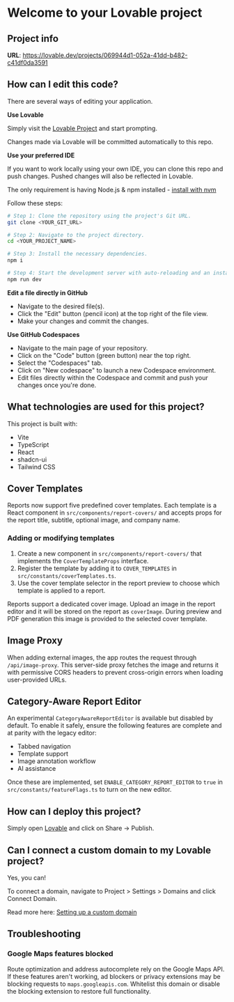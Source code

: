 # Welcome to your Lovable project

## Project info

**URL**: https://lovable.dev/projects/069944d1-052a-41dd-b482-c41df0da3591

## How can I edit this code?

There are several ways of editing your application.

**Use Lovable**

Simply visit the [Lovable Project](https://lovable.dev/projects/069944d1-052a-41dd-b482-c41df0da3591) and start prompting.

Changes made via Lovable will be committed automatically to this repo.

**Use your preferred IDE**

If you want to work locally using your own IDE, you can clone this repo and push changes. Pushed changes will also be reflected in Lovable.

The only requirement is having Node.js & npm installed - [install with nvm](https://github.com/nvm-sh/nvm#installing-and-updating)

Follow these steps:

```sh
# Step 1: Clone the repository using the project's Git URL.
git clone <YOUR_GIT_URL>

# Step 2: Navigate to the project directory.
cd <YOUR_PROJECT_NAME>

# Step 3: Install the necessary dependencies.
npm i

# Step 4: Start the development server with auto-reloading and an instant preview.
npm run dev
```

**Edit a file directly in GitHub**

- Navigate to the desired file(s).
- Click the "Edit" button (pencil icon) at the top right of the file view.
- Make your changes and commit the changes.

**Use GitHub Codespaces**

- Navigate to the main page of your repository.
- Click on the "Code" button (green button) near the top right.
- Select the "Codespaces" tab.
- Click on "New codespace" to launch a new Codespace environment.
- Edit files directly within the Codespace and commit and push your changes once you're done.

## What technologies are used for this project?

This project is built with:

- Vite
- TypeScript
- React
- shadcn-ui
- Tailwind CSS

## Cover Templates

Reports now support five predefined cover templates. Each template is a React component
in `src/components/report-covers/` and accepts props for the report title, subtitle,
optional image, and company name.

### Adding or modifying templates

1. Create a new component in `src/components/report-covers/` that implements the
   `CoverTemplateProps` interface.
2. Register the template by adding it to `COVER_TEMPLATES` in
   `src/constants/coverTemplates.ts`.
3. Use the cover template selector in the report preview to choose which template
   is applied to a report.

Reports support a dedicated cover image. Upload an image in the report editor and it will be stored on the report as `coverImage`. During preview and PDF generation this image is provided to the selected cover template.

## Image Proxy

When adding external images, the app routes the request through `/api/image-proxy`.
This server-side proxy fetches the image and returns it with permissive CORS headers
to prevent cross-origin errors when loading user-provided URLs.

## Category-Aware Report Editor

An experimental `CategoryAwareReportEditor` is available but disabled by default.
To enable it safely, ensure the following features are complete and at parity with
the legacy editor:

- Tabbed navigation
- Template support
- Image annotation workflow
- AI assistance

Once these are implemented, set `ENABLE_CATEGORY_REPORT_EDITOR` to `true` in
`src/constants/featureFlags.ts` to turn on the new editor.

## How can I deploy this project?

Simply open [Lovable](https://lovable.dev/projects/069944d1-052a-41dd-b482-c41df0da3591) and click on Share -> Publish.

## Can I connect a custom domain to my Lovable project?

Yes, you can!

To connect a domain, navigate to Project > Settings > Domains and click Connect Domain.

Read more here: [Setting up a custom domain](https://docs.lovable.dev/tips-tricks/custom-domain#step-by-step-guide)

## Troubleshooting

### Google Maps features blocked

Route optimization and address autocomplete rely on the Google Maps API. If these
features aren't working, ad blockers or privacy extensions may be blocking
requests to `maps.googleapis.com`. Whitelist this domain or disable the blocking
extension to restore full functionality.
